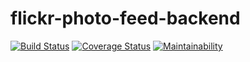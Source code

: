 # flickr-photo-feed-backend

[![Build Status](https://travis-ci.org/azie-ginanjar/flickr-photo-feed-backend.svg?branch=master)](https://travis-ci.org/azie-ginanjar/flickr-photo-feed-backend)
[![Coverage Status](https://coveralls.io/repos/github/azie-ginanjar/flickr-photo-feed-backend/badge.svg?branch=master)](https://coveralls.io/github/azie-ginanjar/flickr-photo-feed-backend?branch=master)
[![Maintainability](https://api.codeclimate.com/v1/badges/9bcd52f1c05c434001fb/maintainability)](https://codeclimate.com/github/azie-ginanjar/flickr-photo-feed-backend/maintainability)